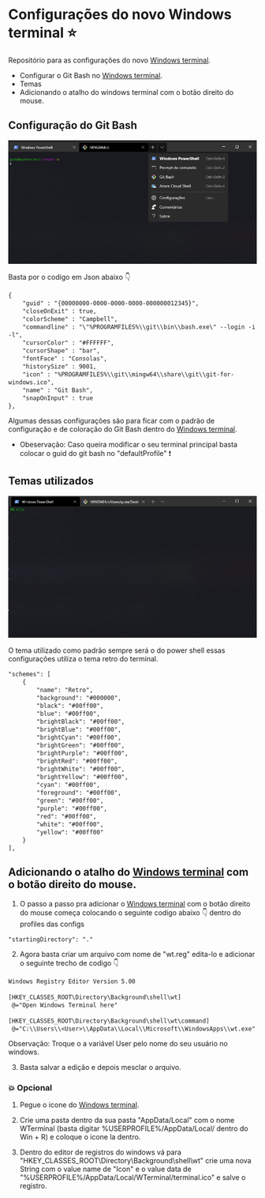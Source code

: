 # Configurações do novo Windows terminal :star:

Repositório para as configurações do novo [Windows terminal](https://github.com/microsoft/terminal).

- Configurar o Git Bash no [Windows terminal](https://github.com/microsoft/terminal).
- Temas 
- Adicionando o atalho do windows terminal com o botão direito do mouse.

## Configuração do Git Bash

![](https://github.com/GustavoMMartins/windows-terminal-config/blob/master/images/git_bash.jpg)

Basta por o codigo em Json abaixo :point_down:

```
{
    "guid" : "{00000000-0000-0000-0000-000000012345}",
    "closeOnExit" : true,
    "colorScheme" : "Campbell",
    "commandline" : "\"%PROGRAMFILES%\\git\\bin\\bash.exe\" --login -i -l",
    "cursorColor" : "#FFFFFF",
    "cursorShape" : "bar",
    "fontFace" : "Consolas",  
    "historySize" : 9001,
    "icon" : "%PROGRAMFILES%\\git\\mingw64\\share\\git\\git-for-windows.ico",
    "name" : "Git Bash",
    "snapOnInput" : true
},
```

Algumas dessas configurações são para ficar com o padrão de configuração e de coloração do Git Bash dentro do [Windows terminal](https://github.com/microsoft/terminal).

* Obeservação: Caso queira modificar o seu terminal principal basta colocar o guid do git bash no "defaultProfile" :exclamation:

## Temas utilizados

![](https://github.com/GustavoMMartins/windows-terminal-config/blob/master/images/retro_color.jpg)

O tema utilizado como padrão sempre será o do power shell essas configurações utiliza o tema retro do terminal.

```
"schemes": [
    {
        "name": "Retro",
        "background": "#000000",
        "black": "#00ff00",
        "blue": "#00ff00",
        "brightBlack": "#00ff00",
        "brightBlue": "#00ff00",
        "brightCyan": "#00ff00",
        "brightGreen": "#00ff00",
        "brightPurple": "#00ff00",
        "brightRed": "#00ff00",
        "brightWhite": "#00ff00",
        "brightYellow": "#00ff00",
        "cyan": "#00ff00",
        "foreground": "#00ff00",
        "green": "#00ff00",
        "purple": "#00ff00",
        "red": "#00ff00",
        "white": "#00ff00",
        "yellow": "#00ff00"
    }
],
```

## Adicionando o atalho do [Windows terminal](https://github.com/microsoft/terminal) com o botão direito do mouse.

1. O passo a passo pra adicionar o [Windows terminal](https://github.com/microsoft/terminal) com o botão direito do mouse começa colocando o seguinte codigo abaixo :point_down: dentro do profiles das configs

```
"startingDirectory": "."
```

2. Agora basta criar um arquivo com nome de "wt.reg" edita-lo e adicionar o seguinte trecho de codigo :point_down:

```
Windows Registry Editor Version 5.00

[HKEY_CLASSES_ROOT\Directory\Background\shell\wt]
 @="Open Windows Terminal here"

[HKEY_CLASSES_ROOT\Directory\Background\shell\wt\command]
 @="C:\\Users\\<User>\\AppData\\Local\\Microsoft\\WindowsApps\\wt.exe"
```

Observação: Troque o a variável User pelo nome do seu usuário no windows.


3. Basta salvar a edição e depois mesclar o arquivo.


### :collision: Opcional

1. Pegue o icone do [Windows terminal](https://github.com/microsoft/terminal).

2. Crie uma pasta dentro da sua pasta "AppData/Local" com o nome WTerminal (basta digitar %USERPROFILE%/AppData/Local/ dentro do Win + R) e coloque o icone la dentro.

3. Dentro do editor de registros do windows vá para "HKEY_CLASSES_ROOT\Directory\Background\shell\wt" crie uma nova String com o value name de "Icon" e o value data de "%USERPROFILE%/AppData/Local/WTerminal/terminal.ico" e salve o registro.